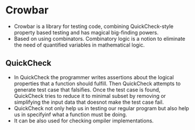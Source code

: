 # Crowbar 
- Crowbar is a library for testing code, combining QuickCheck-style property based testing and has magical big-finding powers.
- Based on using combinators. Combinatory logic is a notion to eliminate the need of quantified variables in mathematical logic.

## QuickCheck
- In QuickCheck the programmer writes assertions about the logical properties that a function should fulfill. Then QuickCheck attempts to generate test case that falsifies. Once the test case is found, QuickCheck tries to reduce it to minimal subset
by removing or simplifying the input data that doesnot make the test case fail. 
- QuickCheck not only help us in testing our regular program but also help us in specifyinf what a function must be doing.
- It can be also used for checking ompiler implementations.
